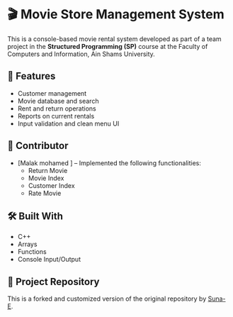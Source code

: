 # 🎬 Movie Store Management System

This is a console-based movie rental system developed as part of a team project in the **Structured Programming (SP)** course at the Faculty of Computers and Information, Ain Shams University.

## 🧰 Features

- Customer management
- Movie database and search
- Rent and return operations
- Reports on current rentals
- Input validation and clean menu UI

## 👤 Contributor

- [Malak mohamed ] – Implemented the following functionalities:
  - Return Movie
  - Movie Index
  - Customer Index
  - Rate Movie


## 🛠 Built With

- C++
- Arrays
- Functions
- Console Input/Output

## 🔗 Project Repository

This is a forked and customized version of the original repository by [Suna-E](https://github.com/Suna-E).
